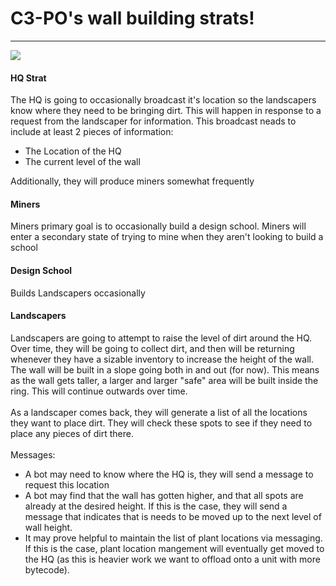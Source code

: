# C3-PO's wall building strats!
---

![](https://cdn3.movieweb.com/i/article/9eIsTJMJ8mQ6rOqYYgfuv1G12wkn8v/1200:100/Star-Wars-9-Anthony-Daniels-C3po-Wrapped.jpg)
#### HQ Strat
The HQ is going to occasionally broadcast it's location so the landscapers know where they need to be bringing dirt. This 
will happen in response to a request from the landscaper for information. This broadcast neads to include at least 2 pieces of information:
 - The Location of the HQ
 - The current level of the wall<br>
 
Additionally, they will produce miners somewhat frequently

#### Miners
Miners primary goal is to occasionally build a design school.
Miners will enter a secondary state of trying to mine when they aren't looking to build a school

#### Design School
Builds Landscapers occasionally

#### Landscapers
Landscapers are going to attempt to raise the level of dirt around the HQ. Over time, they will be going to collect dirt, 
and then will be returning whenever they have a sizable inventory to increase the height of the wall. The wall will be built
in a slope going both in and out (for now). This means as the wall gets taller, a larger and larger "safe" area will be 
built inside the ring. This will continue outwards over time.<br>
<br>
As a landscaper comes back, they will generate a list of all the locations they want to place dirt. They will check these
spots to see if they need to place any pieces of dirt there.<br>
<br>
Messages:<br>
 - A bot may need to know where the HQ is, they will send a message to request this location
 - A bot may find that the wall has gotten higher, and that all spots are already at the desired height. If this is the 
 case, they will send a message that indicates that is needs to be moved up to the next level of wall height.
 - It may prove helpful to maintain the list of plant locations via messaging. If this is the case, plant location mangement
 will eventually get moved to the HQ (as this is heavier work we want to offload onto a unit with more bytecode).